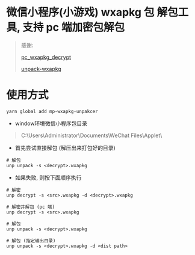 # 微信小程序(小游戏) wxapkg 包 解包工具, 支持 pc 端加密包解包

> 感谢:
>
> [pc_wxapkg_decrypt](https://github.com/BlackTrace/pc_wxapkg_decrypt)
>
> [unpack-wxapkg](https://github.com/qwerty472123/wxappUnpacker)

# 使用方式

```
yarn global add mp-wxapkg-unpakcer
```

- window环境微信小程序包目录

> C:\Users\Administrator\Documents\WeChat Files\Applet\

- 首先尝试直接解包 (解压出来打包好的目录)

```
# 解包
unp unpack -s <decrypt>.wxapkg
```

- 如果失败, 则按下面顺序执行

```
# 解密
unp decrypt -s <src>.wxapkg -d <decrypt>.wxapkg

# 解密并解包 (pc 端)
unp decrypt -s <src>.wxapkg

# 解包
unp unpack -s <decrypt>.wxapkg

# 解包 (指定输出目录)
unp unpack -s <decrypt>.wxapkg -d <dist path>
```
